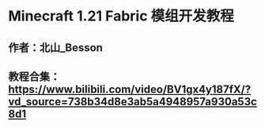 Minecraft 1.21 Fabric 模组开发教程
===============================
作者：北山_Besson
---------------------------
教程合集：https://www.bilibili.com/video/BV1gx4y187fX/?vd_source=738b34d8e3ab5a4948957a930a53c8d1
---------------------------